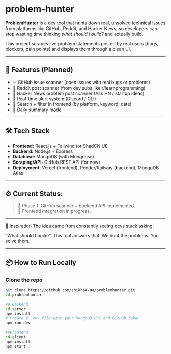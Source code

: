 # problem-hunter

**ProblemHunter** is a dev tool that hunts down real, unsolved technical issues from platforms like GitHub, Reddit, and Hacker News, so developers can stop wasting time thinking *what should I build?* and actually build.

This project scrapes live problem statements posted by real users (bugs, blockers, pain points) and displays them through a clean UI.

---

## 🚀 Features (Planned)

- ✅ GitHub issue scanner (open issues with real bugs or problems)
- 🔄 Reddit post scanner (from dev subs like r/learnprogramming)
- 🔄 Hacker News problem post scanner (Ask HN / startup ideas)
- 🔄 Real-time alert system (Discord / CLI)
- 🔄 Search + filter in frontend (by platform, keyword, date)
- 🔄 Daily summary mode

---

## 🛠️ Tech Stack

- **Frontend:** React.js + Tailwind (or ShadCN UI)
- **Backend:** Node.js + Express
- **Database:** MongoDB (with Mongoose)
- **Scraping/API:** GitHub REST API (for now)
- **Deployment:** Vercel (frontend), Render/Railway (backend), MongoDB Atlas

---

## ⚙️ Current Status:  
> 🔨 Phase 1: GitHub scanner + backend API implemented.  
> 🧪 Frontend integration in progress.

---

👀 Inspiration
The idea came from constantly seeing devs stuck asking:

“What should I build?”
This tool answers that.
We hunt the problems. You solve them.

---

## 📦 How to Run Locally

### Clone the repo
```bash
git clone https://github.com/shikha4-aa/problemhunter.git
cd problemhunter

## Backend
cd server
npm install
# Create a .env file with your MongoDB URI and GitHub token
npm run dev

##Frontend
cd client
npm install
npm start



